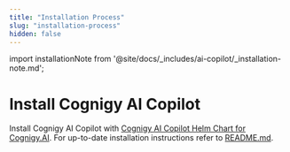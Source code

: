 ```yaml
---
title: "Installation Process"
slug: "installation-process"
hidden: false 
---
```

import installationNote from '@site/docs/_includes/ai-copilot/_installation-note.md';


# Install Cognigy AI Copilot

<installationNote />

Install Cognigy AI Copilot with [Cognigy AI Copilot Helm Chart for Cognigy.AI](https://github.com/Cognigy/cognigy-agent-assist-helm-chart). For up-to-date installation instructions refer to [README.md](https://github.com/Cognigy/cognigy-agent-assist-helm-chart#readme).
